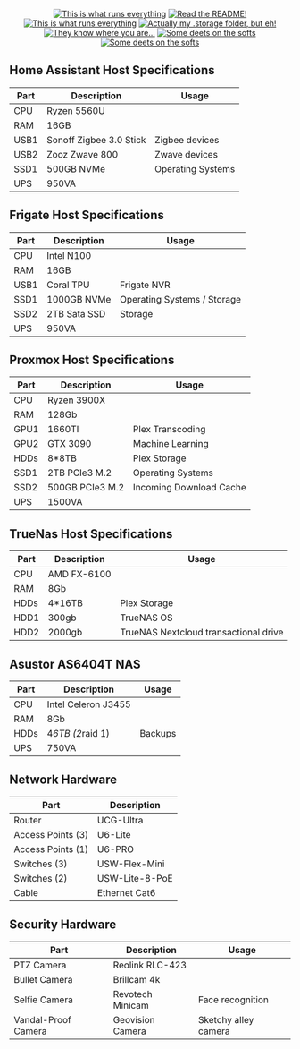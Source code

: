 <p align="center">
<a href="/documentation/hardware.md"><img src="https://img.shields.io/badge/Hardware%20Specifications-purple" alt="This is what runs everything"></a> <a href="/node-red/"><img src="https://img.shields.io/badge/Nodered%20Flows-red" alt="Read the README!"></a> 
<a href="/documentation/zigbee.md"><img src="https://img.shields.io/badge/Zigbee%20Devices-green" alt="This is what runs everything"></a>  <a href="/.storage/"><img src="https://img.shields.io/badge/Lovelace%20Interfaces-orange" alt="Actually my .storage folder, but eh!"></a>
<a href="/documentation/indoor_localization.md"><img src="https://img.shields.io/badge/Indoor%20Localization-blue" alt="They know where you are..."></a> 
<a href="/documentation/software.md"><img src="https://img.shields.io/badge/Software%20Usage-cyan" alt="Some deets on the softs"></a> <a href="/documentation/wifi.md"><img src="https://img.shields.io/badge/Networking-violet" alt="Some deets on the softs"></a> <br></p></p>

## Home Assistant Host Specifications

| Part      | Description |  Usage |
| ----------- | ----------- | -----------  |
| CPU      | Ryzen 5560U    |   
| RAM      | 16GB   |   
| USB1   | Sonoff Zigbee 3.0 Stick     |  Zigbee devices |
| USB2   | Zooz Zwave 800      |  Zwave devices |
| SSD1   | 500GB NVMe    |  Operating Systems |
| UPS|      950VA |




## Frigate Host Specifications

| Part      | Description |  Usage |
| ----------- | ----------- | -----------  |
| CPU      | Intel N100   |   
| RAM      | 16GB   |   
| USB1   | Coral TPU   |  Frigate NVR |
| SSD1   | 1000GB NVMe    |  Operating Systems / Storage|
| SSD2   | 2TB Sata SSD |  Storage|
| UPS|      950VA |

## Proxmox Host Specifications

| Part      | Description |  Usage |
| ----------- | ----------- | -----------  |
| CPU      | Ryzen 3900X    |   
| RAM      | 128Gb   |   
| GPU1   | 1660TI     |  Plex Transcoding |
| GPU2   | GTX 3090        |  Machine Learning |
| HDDs   | 8*8TB       |  Plex Storage|
| SSD1   | 2TB PCIe3 M.2      |  Operating Systems |
| SSD2   | 500GB PCIe3 M.2        |  Incoming Download Cache |
| UPS|      1500VA |

## TrueNas Host Specifications

| Part      | Description |  Usage |
| ----------- | ----------- | -----------  |
| CPU      | AMD FX-6100    |   
| RAM      | 8Gb   |   
| HDDs   | 4*16TB       |  Plex Storage|
| HDD1   | 300gb     |  TrueNAS OS |
| HDD2   | 2000gb     |  TrueNAS Nextcloud transactional drive |


## Asustor AS6404T NAS

| Part      | Description |  Usage |
| ----------- | ----------- | -----------  |
| CPU      | 	Intel Celeron J3455 |   
| RAM      | 8Gb   |   
| HDDs   | 4*6TB (2*raid 1)   | Backups |
| UPS|      750VA |

## Network Hardware

| Part      | Description | 
| ----------- | ----------- |
| Router      | 	UCG-Ultra |
| Access Points (3)      | U6-Lite   |   
| Access Points (1)      | U6-PRO  |   
| Switches (3)   | USW-Flex-Mini | 
| Switches (2)|   USW-Lite-8-PoE |
| Cable      | Ethernet Cat6   |   

## Security Hardware

| Part      | Description |  Usage | 
| ----------- | ----------- | -- |
| PTZ Camera      | Reolink RLC-423    |   
| Bullet Camera      | Brillcam 4k   |   
| Selfie Camera   |  Revotech Minicam     |  Face recognition|
| Vandal-Proof Camera   | Geovision Camera    |  Sketchy alley camera |